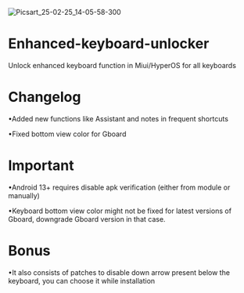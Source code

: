 ![Picsart_25-02-25_14-05-58-300](https://github.com/user-attachments/assets/14caacdc-e567-43cf-8804-f1c0aa27ed42)

# Enhanced-keyboard-unlocker
Unlock enhanced keyboard function in Miui/HyperOS for all keyboards 
# Changelog
•Added new functions like Assistant and notes in frequent shortcuts

•Fixed bottom view color for Gboard
# Important
•Android 13+ requires disable apk verification (either from module or
 manually)
 
•Keyboard bottom view color might not be fixed for latest versions of Gboard, downgrade Gboard version in that case.
# Bonus
•It also consists of patches to disable down arrow present below the keyboard, you can choose it while installation 
